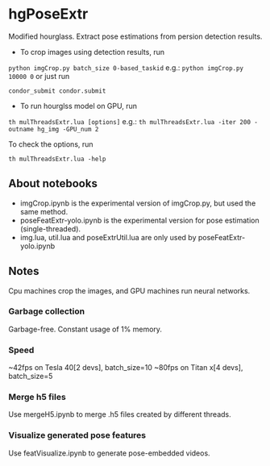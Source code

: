 # hgPoseExtr
Modified hourglass. Extract pose estimations from persion detection results.

* To crop images using detection results, run

`python imgCrop.py batch_size 0-based_taskid` e.g.: `python imgCrop.py 10000 0`
or just run

`condor_submit condor.submit`

* To run hourglss model on GPU, run

`th mulThreadsExtr.lua [options]` e.g.:  `th mulThreadsExtr.lua -iter 200 -outname hg_img -GPU_num 2`

To check the options, run

`th mulThreadsExtr.lua -help`

## About notebooks
* imgCrop.ipynb is the experimental version of imgCrop.py, but used the same method.
* poseFeatExtr-yolo.ipynb is the experimental version for pose estimation (single-threaded).
* img.lua, util.lua and poseExtrUtil.lua are only used by poseFeatExtr-yolo.ipynb

## Notes
Cpu machines crop the images, and GPU machines run neural networks.

### Garbage collection
Garbage-free. Constant usage of 1% memory.

### Speed
~42fps on Tesla 40[2 devs], batch_size=10
~80fps on Titan x[4 devs], batch_size=5

### Merge h5 files
Use mergeH5.ipynb to merge .h5 files created by different threads.

### Visualize generated pose features
Use featVisualize.ipynb to generate pose-embedded videos.
